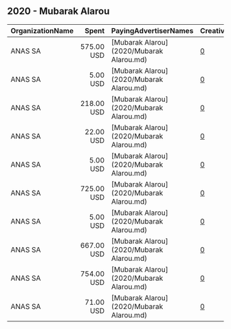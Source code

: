 ## 2020 - Mubarak Alarou 
|OrganizationName|Spent|PayingAdvertiserNames|CreativeUrls|Impressions|Genders|AgeBrackets|CountryCodes|BillingAddresses|CandidateBallotInformation|
|:---|---:|:---|:---|---:|:---|:---|:---|:---|:---|
|ANAS SA|575.00 USD|[Mubarak Alarou](2020/Mubarak Alarou.md)|[0](https://www.snap.com/political-ads/asset/01eb22777a4e8fc7cfa600fe179f546c2163332017cd24faeafa1df961d94060?mediaType=png)|466,772||18+|kuwait|KW|Mubarak Alarou|
|ANAS SA|5.00 USD|[Mubarak Alarou](2020/Mubarak Alarou.md)|[0](https://www.snap.com/political-ads/asset/0718d5e39ec592654a92834254f7bb095f808d10f682c31bd10f549984a70d54?mediaType=png)|2,931||18+|kuwait|KW|Mubarak Alarou|
|ANAS SA|218.00 USD|[Mubarak Alarou](2020/Mubarak Alarou.md)|[0](https://www.snap.com/political-ads/asset/00088d9338e4e7c916a9910e9450f15663829cf88b4f747ec37f914f3f4bc9c8?mediaType=png)|141,536||18+|kuwait|KW|Mubarak Alarou|
|ANAS SA|22.00 USD|[Mubarak Alarou](2020/Mubarak Alarou.md)|[0](https://www.snap.com/political-ads/asset/247d10765176b9d8f746caf244233ff1875d214e5f8977fc6a151163fe276b77?mediaType=png)|10,450||18+|kuwait|KW|Mubarak Alarou|
|ANAS SA|5.00 USD|[Mubarak Alarou](2020/Mubarak Alarou.md)|[0](https://www.snap.com/political-ads/asset/8a7c6e6ad164a9b8b3bdc5499dea2fd00d1d61356aff128c00a863a7ec2c786e?mediaType=png)|2,862||18+|kuwait|KW|Mubarak Alarou|
|ANAS SA|725.00 USD|[Mubarak Alarou](2020/Mubarak Alarou.md)|[0](https://www.snap.com/political-ads/asset/a2f3a2c8b89a8bee0474fa558a3ae09483566dea5143a160d7f7412b5e616fe1?mediaType=mp4)|599,438||18+|kuwait|KW|Mubarak Alarou|
|ANAS SA|5.00 USD|[Mubarak Alarou](2020/Mubarak Alarou.md)|[0](https://www.snap.com/political-ads/asset/40773757f238acf01c307cd4028bea08aa6eae531c4a38598f81b0a60ebec88f?mediaType=png)|4,331||18+|kuwait|KW|Mubarak Alarou|
|ANAS SA|667.00 USD|[Mubarak Alarou](2020/Mubarak Alarou.md)|[0](https://www.snap.com/political-ads/asset/77b912997f2e8a225e099d4123731d0374de5042c412a828b54e94bb48210bf2?mediaType=mp4)|550,866||18+|kuwait|KW|Mubarak Alarou|
|ANAS SA|754.00 USD|[Mubarak Alarou](2020/Mubarak Alarou.md)|[0](https://www.snap.com/political-ads/asset/ae3a9a90dbb9330473ae40d2b28d708dbe2877d96df4b2d96eb3e8f31875469c?mediaType=mp4)|623,036||18+|kuwait|KW|Mubarak Alarou|
|ANAS SA|71.00 USD|[Mubarak Alarou](2020/Mubarak Alarou.md)|[0](https://www.snap.com/political-ads/asset/c05f816de2d2a7c721ffc72732debcb5cd7a983fb21723ecb08abbe0f98e696d?mediaType=png)|42,757||18+|kuwait|KW|Mubarak Alarou|
